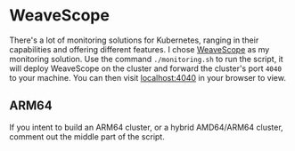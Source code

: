 # WeaveScope
There's a lot of monitoring solutions for Kubernetes, ranging in their capabilities and offering different features. I chose [WeaveScope](https://github.com/weaveworks/scope) as my monitoring solution. Use the command `./monitoring.sh` to run the script, it will deploy WeaveScope on the cluster and forward the cluster's port `4040` to your machine. You can then visit [localhost:4040](localhost:4040) in your browser to view.

## ARM64
If you intent to build an ARM64 cluster, or a hybrid AMD64/ARM64 cluster, comment out the middle part of the script.
